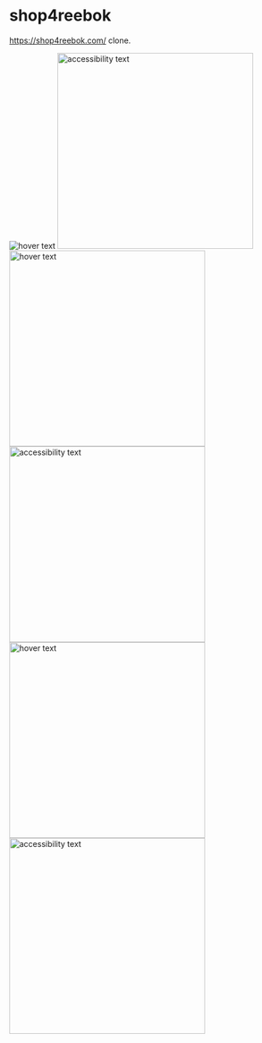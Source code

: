 # shop4reebok
 https://shop4reebok.com/ clone.

  <img src="https://miro.medium.com/max/2000/1*1Al0VsE3GOw-5aiNNBEFAw.png"  title="hover text">
  <img src="https://miro.medium.com/max/2732/1*CGYhvN0WqUg3NFJWc40Ztw.png" width="350" alt="accessibility text">
   <img src="https://miro.medium.com/max/2732/1*6XRasN3d7k5YYYPuJuUI4A.png" width="350" title="hover text">
  <img src="https://miro.medium.com/max/2732/1*aKixjrOoj6j_613uA40XOg.png" width="350" alt="accessibility text">
   <img src="https://miro.medium.com/max/2732/1*i0KC2I_X9HzLBfS0Kr23Ew.png" width="350" title="hover text">
  <img src="https://miro.medium.com/max/1400/1*yDLi7UTkrUgRDnwNnJfznQ.png" width="350" alt="accessibility text">

